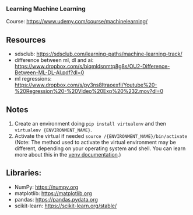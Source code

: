 ### Learning Machine Learning

Course: https://www.udemy.com/course/machinelearning/

## Resources
- sdsclub: https://sdsclub.com/learning-paths/machine-learning-track/
- difference between ml, dl and ai: https://www.dropbox.com/s/biqmldsnmtp8g8s/OU2-Difference-Between-ML-DL-AI.pdf?dl=0
- ml regressions: https://www.dropbox.com/s/py3ns8ltraoexfi/Youtube%20-%20Regression%20-%20Video%20Exp%20%232.mov?dl=0

## Notes

1. Create an environment doing `pip install virtualenv` and then `virtualenv {ENVIRONMENT_NAME}`. 
2. Activate the virtual if needed `source /{ENVIRONMENT_NAME}/bin/activate` (Note: The method used to activate the virtual environment may be different, depending on your operating system and shell. You can learn more about this in the [venv documentation](https://docs.python.org/3/library/venv.html).)

## Libraries:
- NumPy: https://numpy.org
- matplotlib: https://matplotlib.org
- pandas: https://pandas.pydata.org
- scikit-learn: https://scikit-learn.org/stable/
